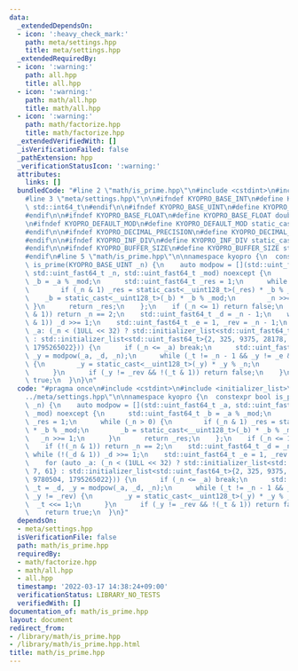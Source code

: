 ```yaml
---
data:
  _extendedDependsOn:
  - icon: ':heavy_check_mark:'
    path: meta/settings.hpp
    title: meta/settings.hpp
  _extendedRequiredBy:
  - icon: ':warning:'
    path: all.hpp
    title: all.hpp
  - icon: ':warning:'
    path: math/all.hpp
    title: math/all.hpp
  - icon: ':warning:'
    path: math/factorize.hpp
    title: math/factorize.hpp
  _extendedVerifiedWith: []
  _isVerificationFailed: false
  _pathExtension: hpp
  _verificationStatusIcon: ':warning:'
  attributes:
    links: []
  bundledCode: "#line 2 \"math/is_prime.hpp\"\n#include <cstdint>\n#include <initializer_list>\n\
    #line 3 \"meta/settings.hpp\"\n\n#ifndef KYOPRO_BASE_INT\n#define KYOPRO_BASE_INT\
    \ std::int64_t\n#endif\n\n#ifndef KYOPRO_BASE_UINT\n#define KYOPRO_BASE_UINT std::uint64_t\n\
    #endif\n\n#ifndef KYOPRO_BASE_FLOAT\n#define KYOPRO_BASE_FLOAT double\n#endif\n\
    \n#ifndef KYOPRO_DEFAULT_MOD\n#define KYOPRO_DEFAULT_MOD static_cast<KYOPRO_BASE_UINT>(1000000007)\n\
    #endif\n\n#ifndef KYOPRO_DECIMAL_PRECISION\n#define KYOPRO_DECIMAL_PRECISION static_cast<KYOPRO_BASE_UINT>(12)\n\
    #endif\n\n#ifndef KYOPRO_INF_DIV\n#define KYOPRO_INF_DIV static_cast<KYOPRO_BASE_UINT>(3)\n\
    #endif\n\n#ifndef KYOPRO_BUFFER_SIZE\n#define KYOPRO_BUFFER_SIZE static_cast<KYOPRO_BASE_UINT>(2048)\n\
    #endif\n#line 5 \"math/is_prime.hpp\"\n\nnamespace kyopro {\n  constexpr bool\
    \ is_prime(KYOPRO_BASE_UINT _n) {\n    auto modpow = [](std::uint_fast64_t _a,\
    \ std::uint_fast64_t _n, std::uint_fast64_t _mod) noexcept {\n      std::uint_fast64_t\
    \ _b = _a % _mod;\n      std::uint_fast64_t _res = 1;\n      while (_n > 0) {\n\
    \        if (_n & 1) _res = static_cast<__uint128_t>(_res) * _b % _mod;\n    \
    \    _b = static_cast<__uint128_t>(_b) * _b % _mod;\n        _n >>= 1;\n     \
    \ }\n      return _res;\n    };\n    if (_n <= 1) return false;\n    if (!(_n\
    \ & 1)) return _n == 2;\n    std::uint_fast64_t _d = _n - 1;\n    while (!(_d\
    \ & 1)) _d >>= 1;\n    std::uint_fast64_t _e = 1, _rev = _n - 1;\n    for (auto\
    \ _a: (_n < (1ULL << 32) ? std::initializer_list<std::uint_fast64_t>{2, 7, 61}\
    \ : std::initializer_list<std::uint_fast64_t>{2, 325, 9375, 28178, 450775, 9780504,\
    \ 1795265022})) {\n      if (_n <= _a) break;\n      std::uint_fast64_t _t = _d,\
    \ _y = modpow(_a, _d, _n);\n      while (_t != _n - 1 && _y != _e && _y != _rev)\
    \ {\n        _y = static_cast<__uint128_t>(_y) * _y % _n;\n        _t <<= 1;\n\
    \      }\n      if (_y != _rev && !(_t & 1)) return false;\n    }\n    return\
    \ true;\n  }\n}\n"
  code: "#pragma once\n#include <cstdint>\n#include <initializer_list>\n#include \"\
    ../meta/settings.hpp\"\n\nnamespace kyopro {\n  constexpr bool is_prime(KYOPRO_BASE_UINT\
    \ _n) {\n    auto modpow = [](std::uint_fast64_t _a, std::uint_fast64_t _n, std::uint_fast64_t\
    \ _mod) noexcept {\n      std::uint_fast64_t _b = _a % _mod;\n      std::uint_fast64_t\
    \ _res = 1;\n      while (_n > 0) {\n        if (_n & 1) _res = static_cast<__uint128_t>(_res)\
    \ * _b % _mod;\n        _b = static_cast<__uint128_t>(_b) * _b % _mod;\n     \
    \   _n >>= 1;\n      }\n      return _res;\n    };\n    if (_n <= 1) return false;\n\
    \    if (!(_n & 1)) return _n == 2;\n    std::uint_fast64_t _d = _n - 1;\n   \
    \ while (!(_d & 1)) _d >>= 1;\n    std::uint_fast64_t _e = 1, _rev = _n - 1;\n\
    \    for (auto _a: (_n < (1ULL << 32) ? std::initializer_list<std::uint_fast64_t>{2,\
    \ 7, 61} : std::initializer_list<std::uint_fast64_t>{2, 325, 9375, 28178, 450775,\
    \ 9780504, 1795265022})) {\n      if (_n <= _a) break;\n      std::uint_fast64_t\
    \ _t = _d, _y = modpow(_a, _d, _n);\n      while (_t != _n - 1 && _y != _e &&\
    \ _y != _rev) {\n        _y = static_cast<__uint128_t>(_y) * _y % _n;\n      \
    \  _t <<= 1;\n      }\n      if (_y != _rev && !(_t & 1)) return false;\n    }\n\
    \    return true;\n  }\n}"
  dependsOn:
  - meta/settings.hpp
  isVerificationFile: false
  path: math/is_prime.hpp
  requiredBy:
  - math/factorize.hpp
  - math/all.hpp
  - all.hpp
  timestamp: '2022-03-17 14:38:24+09:00'
  verificationStatus: LIBRARY_NO_TESTS
  verifiedWith: []
documentation_of: math/is_prime.hpp
layout: document
redirect_from:
- /library/math/is_prime.hpp
- /library/math/is_prime.hpp.html
title: math/is_prime.hpp
---
```

